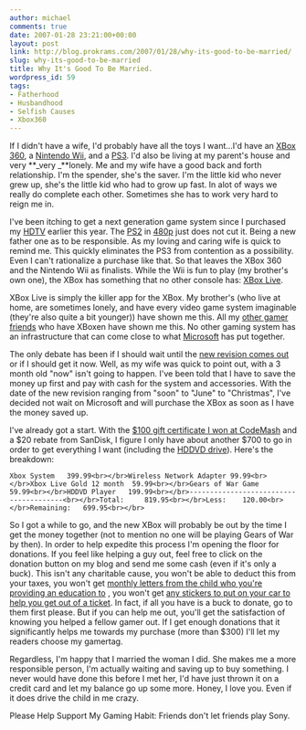 ```yaml
---
author: michael
comments: true
date: 2007-01-28 23:21:00+00:00
layout: post
link: http://blog.prokrams.com/2007/01/28/why-its-good-to-be-married/
slug: why-its-good-to-be-married
title: Why It's Good To Be Married.
wordpress_id: 59
tags:
- Fatherhood
- Husbandhood
- Selfish Causes
- Xbox360
---
```


If I didn't have a wife, I'd probably have all the toys I want...I'd have an [XBox 360](http://www.xbox.com/en-US/), a [Nintendo Wii](http://us.wii.com/), and a [PS3](http://www.us.playstation.com/PS3).  I'd also be living at my parent's house and very **_very _**lonely.  Me and my wife have a good back and forth relationship.  I'm the spender, she's the saver.  I'm the little kid who never grew up, she's the little kid who had to grow up fast.  In alot of ways we really do complete each other.  Sometimes she has to work very hard to reign me in.

I've been itching to get a next generation game system since I purchased my [HDTV](http://www.amazon.com/Sony-KDFE42A10-Rear-Projection-Television/dp/B000A2K3XW) earlier this year.  The [PS2](http://www.us.playstation.com/PS2) in [480p](http://en.wikipedia.org/wiki/480p) just does not cut it.  Being a new father one as to be responsible.  As my loving and caring wife is quick to remind me.  This quickly eliminates the PS3 from contention as a possibility.  Even I can't rationalize a purchase like that.  So that leaves the XBox 360 and the Nintendo Wii as finalists.  While the Wii is fun to play (my brother's own one), the XBox has something that no other console has: [XBox Live](http://www.xbox.com/en-US/live/?WT.svl=nav).  

XBox Live is simply the killer app for the XBox.  My brother's (who live at home, are sometimes lonely, and have every video game system imaginable (they're also quite a bit younger)) have shown me this.  All my [other gamer friends](http://www.paxgaming.com/forums/showthread.php?t=3398) who have XBoxen have shown me this.  No other gaming system has an infrastructure that can come close to what [Microsoft](http://www.microsoft.com/) has put together.

The only debate has been if I should wait until the [new revision comes out](http://michaeldotnet.blogspot.com/2007/01/xbox361-of-sales-hdmi-and-points.html) or if I should get it now.  Well, as my wife was quick to point out, with a 3 month old "now" isn't going to happen.  I've been told that I have to save the money up first and pay with cash for the system and accessories.  With the date of the new revision ranging from "soon" to "June" to "Christmas", I've decided not wait on Microsoft and will purchase the XBox as soon as I have the money saved up.

I've already got a start. With the [$100 gift certificate I won at CodeMash](http://michaeldotnet.blogspot.com/2007/01/codemash-day-25.html) and a $20 rebate from SanDisk, I figure I only have about another $700 to go in order to get everything I want (including the [HDDVD drive](http://www.xbox.com/en-US/hardware/x/xbox360hddvdplayer/)).  Here's the breakdown:
    
    Xbox System   399.99<br></br>Wireless Network Adapter 99.99<br></br>Xbox Live Gold 12 month  59.99<br></br>Gears of War Game  59.99<br></br>HDDVD Player   199.99<br></br>---------------------------------------<br></br>Total:     819.95<br></br>Less:    120.00<br></br>Remaining:   699.95<br></br>

  


  


So I got a while to go, and the new XBox will probably be out by the time I get the money together (not to mention no one will be playing Gears of War by then).  In order to help expedite this process I'm opening the floor for donations.  If you feel like helping a guy out, feel free to click on the donation button  on my blog and send me some cash (even if it's only a buck).  This isn't any charitable cause, you won't be able to deduct this from your taxes, you won't get [monthly letters from the child who you're providing an education to](http://www.christianchildrensfund.org/) , you won't get [any stickers to put on your car to help you get out of a ticket](http://www.nationalpal.org/).  In fact, if all you have is a buck to donate, go to them first please.  But if you can help me out, you'll get the satisfaction of knowing you helped a fellow gamer out.  If I get enough donations that it significantly helps me towards my purchase (more than $300)  I'll let my readers choose my gamertag.   

  


Regardless, I'm happy that I married the woman I did.  She makes me a more responsible person, I'm actually waiting and saving up to buy something.  I never would have done this before I met her, I'd have just thrown it on a credit card and let my balance go up some more.  Honey, I love you.  Even if it does drive the child in me crazy.

  


Please Help Support My Gaming Habit:  Friends don't let friends play Sony.
